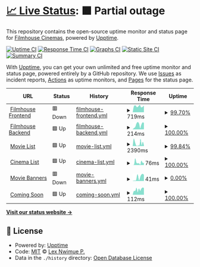 # [📈 Live Status](https://lexNwimue.github.io/filmhouse-monitor): <!--live status--> **🟧 Partial outage**

This repository contains the open-source uptime monitor and status page for [Filmhouse Cinemas](<[lexnwimue.github.io](https://www.filmhouseng.com/)>), powered by [Upptime](https://github.com/upptime/upptime).

[![Uptime CI](https://github.com/lexNwimue/filmhouse-monitor/workflows/Uptime%20CI/badge.svg)](https://github.com/lexNwimue/filmhouse-monitor/actions?query=workflow%3A%22Uptime+CI%22)
[![Response Time CI](https://github.com/lexNwimue/filmhouse-monitor/workflows/Response%20Time%20CI/badge.svg)](https://github.com/lexNwimue/filmhouse-monitor/actions?query=workflow%3A%22Response+Time+CI%22)
[![Graphs CI](https://github.com/lexNwimue/filmhouse-monitor/workflows/Graphs%20CI/badge.svg)](https://github.com/lexNwimue/filmhouse-monitor/actions?query=workflow%3A%22Graphs+CI%22)
[![Static Site CI](https://github.com/lexNwimue/filmhouse-monitor/workflows/Static%20Site%20CI/badge.svg)](https://github.com/lexNwimue/filmhouse-monitor/actions?query=workflow%3A%22Static+Site+CI%22)
[![Summary CI](https://github.com/lexNwimue/filmhouse-monitor/workflows/Summary%20CI/badge.svg)](https://github.com/lexNwimue/filmhouse-monitor/actions?query=workflow%3A%22Summary+CI%22)

With [Upptime](https://upptime.js.org), you can get your own unlimited and free uptime monitor and status page, powered entirely by a GitHub repository. We use [Issues](https://github.com/lexNwimue/filmhouse-monitor/issues) as incident reports, [Actions](https://github.com/lexNwimue/filmhouse-monitor/actions) as uptime monitors, and [Pages](https://lexNwimue.github.io/filmhouse-monitor) for the status page.

<!--start: status pages-->
<!-- This summary is generated by Upptime (https://github.com/upptime/upptime) -->
<!-- Do not edit this manually, your changes will be overwritten -->
<!-- prettier-ignore -->
| URL | Status | History | Response Time | Uptime |
| --- | ------ | ------- | ------------- | ------ |
| <img alt="" src="https://icons.duckduckgo.com/ip3/www.filmhouseng.com.ico" height="13"> [Filmhouse Frontend](https://www.filmhouseng.com) | 🟥 Down | [filmhouse-frontend.yml](https://github.com/lexNwimue/filmhouse-monitor/commits/HEAD/history/filmhouse-frontend.yml) | <details><summary><img alt="Response time graph" src="./graphs/filmhouse-frontend/response-time-week.png" height="20"> 719ms</summary><br><a href="https://lexNwimue.github.io/filmhouse-monitor/history/filmhouse-frontend"><img alt="Response time 630" src="https://img.shields.io/endpoint?url=https%3A%2F%2Fraw.githubusercontent.com%2FlexNwimue%2Ffilmhouse-monitor%2FHEAD%2Fapi%2Ffilmhouse-frontend%2Fresponse-time.json"></a><br><a href="https://lexNwimue.github.io/filmhouse-monitor/history/filmhouse-frontend"><img alt="24-hour response time 790" src="https://img.shields.io/endpoint?url=https%3A%2F%2Fraw.githubusercontent.com%2FlexNwimue%2Ffilmhouse-monitor%2FHEAD%2Fapi%2Ffilmhouse-frontend%2Fresponse-time-day.json"></a><br><a href="https://lexNwimue.github.io/filmhouse-monitor/history/filmhouse-frontend"><img alt="7-day response time 719" src="https://img.shields.io/endpoint?url=https%3A%2F%2Fraw.githubusercontent.com%2FlexNwimue%2Ffilmhouse-monitor%2FHEAD%2Fapi%2Ffilmhouse-frontend%2Fresponse-time-week.json"></a><br><a href="https://lexNwimue.github.io/filmhouse-monitor/history/filmhouse-frontend"><img alt="30-day response time 944" src="https://img.shields.io/endpoint?url=https%3A%2F%2Fraw.githubusercontent.com%2FlexNwimue%2Ffilmhouse-monitor%2FHEAD%2Fapi%2Ffilmhouse-frontend%2Fresponse-time-month.json"></a><br><a href="https://lexNwimue.github.io/filmhouse-monitor/history/filmhouse-frontend"><img alt="1-year response time 718" src="https://img.shields.io/endpoint?url=https%3A%2F%2Fraw.githubusercontent.com%2FlexNwimue%2Ffilmhouse-monitor%2FHEAD%2Fapi%2Ffilmhouse-frontend%2Fresponse-time-year.json"></a></details> | <details><summary><a href="https://lexNwimue.github.io/filmhouse-monitor/history/filmhouse-frontend">99.70%</a></summary><a href="https://lexNwimue.github.io/filmhouse-monitor/history/filmhouse-frontend"><img alt="All-time uptime 99.21%" src="https://img.shields.io/endpoint?url=https%3A%2F%2Fraw.githubusercontent.com%2FlexNwimue%2Ffilmhouse-monitor%2FHEAD%2Fapi%2Ffilmhouse-frontend%2Fuptime.json"></a><br><a href="https://lexNwimue.github.io/filmhouse-monitor/history/filmhouse-frontend"><img alt="24-hour uptime 99.98%" src="https://img.shields.io/endpoint?url=https%3A%2F%2Fraw.githubusercontent.com%2FlexNwimue%2Ffilmhouse-monitor%2FHEAD%2Fapi%2Ffilmhouse-frontend%2Fuptime-day.json"></a><br><a href="https://lexNwimue.github.io/filmhouse-monitor/history/filmhouse-frontend"><img alt="7-day uptime 99.70%" src="https://img.shields.io/endpoint?url=https%3A%2F%2Fraw.githubusercontent.com%2FlexNwimue%2Ffilmhouse-monitor%2FHEAD%2Fapi%2Ffilmhouse-frontend%2Fuptime-week.json"></a><br><a href="https://lexNwimue.github.io/filmhouse-monitor/history/filmhouse-frontend"><img alt="30-day uptime 99.14%" src="https://img.shields.io/endpoint?url=https%3A%2F%2Fraw.githubusercontent.com%2FlexNwimue%2Ffilmhouse-monitor%2FHEAD%2Fapi%2Ffilmhouse-frontend%2Fuptime-month.json"></a><br><a href="https://lexNwimue.github.io/filmhouse-monitor/history/filmhouse-frontend"><img alt="1-year uptime 98.95%" src="https://img.shields.io/endpoint?url=https%3A%2F%2Fraw.githubusercontent.com%2FlexNwimue%2Ffilmhouse-monitor%2FHEAD%2Fapi%2Ffilmhouse-frontend%2Fuptime-year.json"></a></details>
| <img alt="" src="https://icons.duckduckgo.com/ip3/fh-api.filmhouseng.com.ico" height="13"> [Filmhouse Backend](https://fh-api.filmhouseng.com) | 🟩 Up | [filmhouse-backend.yml](https://github.com/lexNwimue/filmhouse-monitor/commits/HEAD/history/filmhouse-backend.yml) | <details><summary><img alt="Response time graph" src="./graphs/filmhouse-backend/response-time-week.png" height="20"> 214ms</summary><br><a href="https://lexNwimue.github.io/filmhouse-monitor/history/filmhouse-backend"><img alt="Response time 206" src="https://img.shields.io/endpoint?url=https%3A%2F%2Fraw.githubusercontent.com%2FlexNwimue%2Ffilmhouse-monitor%2FHEAD%2Fapi%2Ffilmhouse-backend%2Fresponse-time.json"></a><br><a href="https://lexNwimue.github.io/filmhouse-monitor/history/filmhouse-backend"><img alt="24-hour response time 302" src="https://img.shields.io/endpoint?url=https%3A%2F%2Fraw.githubusercontent.com%2FlexNwimue%2Ffilmhouse-monitor%2FHEAD%2Fapi%2Ffilmhouse-backend%2Fresponse-time-day.json"></a><br><a href="https://lexNwimue.github.io/filmhouse-monitor/history/filmhouse-backend"><img alt="7-day response time 214" src="https://img.shields.io/endpoint?url=https%3A%2F%2Fraw.githubusercontent.com%2FlexNwimue%2Ffilmhouse-monitor%2FHEAD%2Fapi%2Ffilmhouse-backend%2Fresponse-time-week.json"></a><br><a href="https://lexNwimue.github.io/filmhouse-monitor/history/filmhouse-backend"><img alt="30-day response time 210" src="https://img.shields.io/endpoint?url=https%3A%2F%2Fraw.githubusercontent.com%2FlexNwimue%2Ffilmhouse-monitor%2FHEAD%2Fapi%2Ffilmhouse-backend%2Fresponse-time-month.json"></a><br><a href="https://lexNwimue.github.io/filmhouse-monitor/history/filmhouse-backend"><img alt="1-year response time 212" src="https://img.shields.io/endpoint?url=https%3A%2F%2Fraw.githubusercontent.com%2FlexNwimue%2Ffilmhouse-monitor%2FHEAD%2Fapi%2Ffilmhouse-backend%2Fresponse-time-year.json"></a></details> | <details><summary><a href="https://lexNwimue.github.io/filmhouse-monitor/history/filmhouse-backend">100.00%</a></summary><a href="https://lexNwimue.github.io/filmhouse-monitor/history/filmhouse-backend"><img alt="All-time uptime 99.80%" src="https://img.shields.io/endpoint?url=https%3A%2F%2Fraw.githubusercontent.com%2FlexNwimue%2Ffilmhouse-monitor%2FHEAD%2Fapi%2Ffilmhouse-backend%2Fuptime.json"></a><br><a href="https://lexNwimue.github.io/filmhouse-monitor/history/filmhouse-backend"><img alt="24-hour uptime 100.00%" src="https://img.shields.io/endpoint?url=https%3A%2F%2Fraw.githubusercontent.com%2FlexNwimue%2Ffilmhouse-monitor%2FHEAD%2Fapi%2Ffilmhouse-backend%2Fuptime-day.json"></a><br><a href="https://lexNwimue.github.io/filmhouse-monitor/history/filmhouse-backend"><img alt="7-day uptime 100.00%" src="https://img.shields.io/endpoint?url=https%3A%2F%2Fraw.githubusercontent.com%2FlexNwimue%2Ffilmhouse-monitor%2FHEAD%2Fapi%2Ffilmhouse-backend%2Fuptime-week.json"></a><br><a href="https://lexNwimue.github.io/filmhouse-monitor/history/filmhouse-backend"><img alt="30-day uptime 99.57%" src="https://img.shields.io/endpoint?url=https%3A%2F%2Fraw.githubusercontent.com%2FlexNwimue%2Ffilmhouse-monitor%2FHEAD%2Fapi%2Ffilmhouse-backend%2Fuptime-month.json"></a><br><a href="https://lexNwimue.github.io/filmhouse-monitor/history/filmhouse-backend"><img alt="1-year uptime 99.82%" src="https://img.shields.io/endpoint?url=https%3A%2F%2Fraw.githubusercontent.com%2FlexNwimue%2Ffilmhouse-monitor%2FHEAD%2Fapi%2Ffilmhouse-backend%2Fuptime-year.json"></a></details>
| <img alt="" src="https://icons.duckduckgo.com/ip3/fh-api.filmhouseng.com.ico" height="13"> [Movie List](https://fh-api.filmhouseng.com/movie/new-list?cinema_id=12&start_date=2023-10-07&end_date=2023-10-07&platform=WEB) | 🟩 Up | [movie-list.yml](https://github.com/lexNwimue/filmhouse-monitor/commits/HEAD/history/movie-list.yml) | <details><summary><img alt="Response time graph" src="./graphs/movie-list/response-time-week.png" height="20"> 2390ms</summary><br><a href="https://lexNwimue.github.io/filmhouse-monitor/history/movie-list"><img alt="Response time 1523" src="https://img.shields.io/endpoint?url=https%3A%2F%2Fraw.githubusercontent.com%2FlexNwimue%2Ffilmhouse-monitor%2FHEAD%2Fapi%2Fmovie-list%2Fresponse-time.json"></a><br><a href="https://lexNwimue.github.io/filmhouse-monitor/history/movie-list"><img alt="24-hour response time 586" src="https://img.shields.io/endpoint?url=https%3A%2F%2Fraw.githubusercontent.com%2FlexNwimue%2Ffilmhouse-monitor%2FHEAD%2Fapi%2Fmovie-list%2Fresponse-time-day.json"></a><br><a href="https://lexNwimue.github.io/filmhouse-monitor/history/movie-list"><img alt="7-day response time 2390" src="https://img.shields.io/endpoint?url=https%3A%2F%2Fraw.githubusercontent.com%2FlexNwimue%2Ffilmhouse-monitor%2FHEAD%2Fapi%2Fmovie-list%2Fresponse-time-week.json"></a><br><a href="https://lexNwimue.github.io/filmhouse-monitor/history/movie-list"><img alt="30-day response time 2461" src="https://img.shields.io/endpoint?url=https%3A%2F%2Fraw.githubusercontent.com%2FlexNwimue%2Ffilmhouse-monitor%2FHEAD%2Fapi%2Fmovie-list%2Fresponse-time-month.json"></a><br><a href="https://lexNwimue.github.io/filmhouse-monitor/history/movie-list"><img alt="1-year response time 1723" src="https://img.shields.io/endpoint?url=https%3A%2F%2Fraw.githubusercontent.com%2FlexNwimue%2Ffilmhouse-monitor%2FHEAD%2Fapi%2Fmovie-list%2Fresponse-time-year.json"></a></details> | <details><summary><a href="https://lexNwimue.github.io/filmhouse-monitor/history/movie-list">99.84%</a></summary><a href="https://lexNwimue.github.io/filmhouse-monitor/history/movie-list"><img alt="All-time uptime 99.63%" src="https://img.shields.io/endpoint?url=https%3A%2F%2Fraw.githubusercontent.com%2FlexNwimue%2Ffilmhouse-monitor%2FHEAD%2Fapi%2Fmovie-list%2Fuptime.json"></a><br><a href="https://lexNwimue.github.io/filmhouse-monitor/history/movie-list"><img alt="24-hour uptime 100.00%" src="https://img.shields.io/endpoint?url=https%3A%2F%2Fraw.githubusercontent.com%2FlexNwimue%2Ffilmhouse-monitor%2FHEAD%2Fapi%2Fmovie-list%2Fuptime-day.json"></a><br><a href="https://lexNwimue.github.io/filmhouse-monitor/history/movie-list"><img alt="7-day uptime 99.84%" src="https://img.shields.io/endpoint?url=https%3A%2F%2Fraw.githubusercontent.com%2FlexNwimue%2Ffilmhouse-monitor%2FHEAD%2Fapi%2Fmovie-list%2Fuptime-week.json"></a><br><a href="https://lexNwimue.github.io/filmhouse-monitor/history/movie-list"><img alt="30-day uptime 99.44%" src="https://img.shields.io/endpoint?url=https%3A%2F%2Fraw.githubusercontent.com%2FlexNwimue%2Ffilmhouse-monitor%2FHEAD%2Fapi%2Fmovie-list%2Fuptime-month.json"></a><br><a href="https://lexNwimue.github.io/filmhouse-monitor/history/movie-list"><img alt="1-year uptime 99.69%" src="https://img.shields.io/endpoint?url=https%3A%2F%2Fraw.githubusercontent.com%2FlexNwimue%2Ffilmhouse-monitor%2FHEAD%2Fapi%2Fmovie-list%2Fuptime-year.json"></a></details>
| <img alt="" src="https://icons.duckduckgo.com/ip3/fh-api.filmhouseng.com.ico" height="13"> [Cinema List](https://fh-api.filmhouseng.com/cinema) | 🟩 Up | [cinema-list.yml](https://github.com/lexNwimue/filmhouse-monitor/commits/HEAD/history/cinema-list.yml) | <details><summary><img alt="Response time graph" src="./graphs/cinema-list/response-time-week.png" height="20"> 76ms</summary><br><a href="https://lexNwimue.github.io/filmhouse-monitor/history/cinema-list"><img alt="Response time 69" src="https://img.shields.io/endpoint?url=https%3A%2F%2Fraw.githubusercontent.com%2FlexNwimue%2Ffilmhouse-monitor%2FHEAD%2Fapi%2Fcinema-list%2Fresponse-time.json"></a><br><a href="https://lexNwimue.github.io/filmhouse-monitor/history/cinema-list"><img alt="24-hour response time 67" src="https://img.shields.io/endpoint?url=https%3A%2F%2Fraw.githubusercontent.com%2FlexNwimue%2Ffilmhouse-monitor%2FHEAD%2Fapi%2Fcinema-list%2Fresponse-time-day.json"></a><br><a href="https://lexNwimue.github.io/filmhouse-monitor/history/cinema-list"><img alt="7-day response time 76" src="https://img.shields.io/endpoint?url=https%3A%2F%2Fraw.githubusercontent.com%2FlexNwimue%2Ffilmhouse-monitor%2FHEAD%2Fapi%2Fcinema-list%2Fresponse-time-week.json"></a><br><a href="https://lexNwimue.github.io/filmhouse-monitor/history/cinema-list"><img alt="30-day response time 62" src="https://img.shields.io/endpoint?url=https%3A%2F%2Fraw.githubusercontent.com%2FlexNwimue%2Ffilmhouse-monitor%2FHEAD%2Fapi%2Fcinema-list%2Fresponse-time-month.json"></a><br><a href="https://lexNwimue.github.io/filmhouse-monitor/history/cinema-list"><img alt="1-year response time 69" src="https://img.shields.io/endpoint?url=https%3A%2F%2Fraw.githubusercontent.com%2FlexNwimue%2Ffilmhouse-monitor%2FHEAD%2Fapi%2Fcinema-list%2Fresponse-time-year.json"></a></details> | <details><summary><a href="https://lexNwimue.github.io/filmhouse-monitor/history/cinema-list">100.00%</a></summary><a href="https://lexNwimue.github.io/filmhouse-monitor/history/cinema-list"><img alt="All-time uptime 99.78%" src="https://img.shields.io/endpoint?url=https%3A%2F%2Fraw.githubusercontent.com%2FlexNwimue%2Ffilmhouse-monitor%2FHEAD%2Fapi%2Fcinema-list%2Fuptime.json"></a><br><a href="https://lexNwimue.github.io/filmhouse-monitor/history/cinema-list"><img alt="24-hour uptime 100.00%" src="https://img.shields.io/endpoint?url=https%3A%2F%2Fraw.githubusercontent.com%2FlexNwimue%2Ffilmhouse-monitor%2FHEAD%2Fapi%2Fcinema-list%2Fuptime-day.json"></a><br><a href="https://lexNwimue.github.io/filmhouse-monitor/history/cinema-list"><img alt="7-day uptime 100.00%" src="https://img.shields.io/endpoint?url=https%3A%2F%2Fraw.githubusercontent.com%2FlexNwimue%2Ffilmhouse-monitor%2FHEAD%2Fapi%2Fcinema-list%2Fuptime-week.json"></a><br><a href="https://lexNwimue.github.io/filmhouse-monitor/history/cinema-list"><img alt="30-day uptime 99.57%" src="https://img.shields.io/endpoint?url=https%3A%2F%2Fraw.githubusercontent.com%2FlexNwimue%2Ffilmhouse-monitor%2FHEAD%2Fapi%2Fcinema-list%2Fuptime-month.json"></a><br><a href="https://lexNwimue.github.io/filmhouse-monitor/history/cinema-list"><img alt="1-year uptime 99.82%" src="https://img.shields.io/endpoint?url=https%3A%2F%2Fraw.githubusercontent.com%2FlexNwimue%2Ffilmhouse-monitor%2FHEAD%2Fapi%2Fcinema-list%2Fuptime-year.json"></a></details>
| <img alt="" src="https://icons.duckduckgo.com/ip3/fh-api.filmhouseng.com.ico" height="13"> [Movie Banners](https://fh-api.filmhouseng.com/movie/movie-banners?platform=WEB) | 🟥 Down | [movie-banners.yml](https://github.com/lexNwimue/filmhouse-monitor/commits/HEAD/history/movie-banners.yml) | <details><summary><img alt="Response time graph" src="./graphs/movie-banners/response-time-week.png" height="20"> 41ms</summary><br><a href="https://lexNwimue.github.io/filmhouse-monitor/history/movie-banners"><img alt="Response time 329" src="https://img.shields.io/endpoint?url=https%3A%2F%2Fraw.githubusercontent.com%2FlexNwimue%2Ffilmhouse-monitor%2FHEAD%2Fapi%2Fmovie-banners%2Fresponse-time.json"></a><br><a href="https://lexNwimue.github.io/filmhouse-monitor/history/movie-banners"><img alt="24-hour response time 67" src="https://img.shields.io/endpoint?url=https%3A%2F%2Fraw.githubusercontent.com%2FlexNwimue%2Ffilmhouse-monitor%2FHEAD%2Fapi%2Fmovie-banners%2Fresponse-time-day.json"></a><br><a href="https://lexNwimue.github.io/filmhouse-monitor/history/movie-banners"><img alt="7-day response time 41" src="https://img.shields.io/endpoint?url=https%3A%2F%2Fraw.githubusercontent.com%2FlexNwimue%2Ffilmhouse-monitor%2FHEAD%2Fapi%2Fmovie-banners%2Fresponse-time-week.json"></a><br><a href="https://lexNwimue.github.io/filmhouse-monitor/history/movie-banners"><img alt="30-day response time 52" src="https://img.shields.io/endpoint?url=https%3A%2F%2Fraw.githubusercontent.com%2FlexNwimue%2Ffilmhouse-monitor%2FHEAD%2Fapi%2Fmovie-banners%2Fresponse-time-month.json"></a><br><a href="https://lexNwimue.github.io/filmhouse-monitor/history/movie-banners"><img alt="1-year response time 306" src="https://img.shields.io/endpoint?url=https%3A%2F%2Fraw.githubusercontent.com%2FlexNwimue%2Ffilmhouse-monitor%2FHEAD%2Fapi%2Fmovie-banners%2Fresponse-time-year.json"></a></details> | <details><summary><a href="https://lexNwimue.github.io/filmhouse-monitor/history/movie-banners">0.00%</a></summary><a href="https://lexNwimue.github.io/filmhouse-monitor/history/movie-banners"><img alt="All-time uptime 94.48%" src="https://img.shields.io/endpoint?url=https%3A%2F%2Fraw.githubusercontent.com%2FlexNwimue%2Ffilmhouse-monitor%2FHEAD%2Fapi%2Fmovie-banners%2Fuptime.json"></a><br><a href="https://lexNwimue.github.io/filmhouse-monitor/history/movie-banners"><img alt="24-hour uptime 0.00%" src="https://img.shields.io/endpoint?url=https%3A%2F%2Fraw.githubusercontent.com%2FlexNwimue%2Ffilmhouse-monitor%2FHEAD%2Fapi%2Fmovie-banners%2Fuptime-day.json"></a><br><a href="https://lexNwimue.github.io/filmhouse-monitor/history/movie-banners"><img alt="7-day uptime 0.00%" src="https://img.shields.io/endpoint?url=https%3A%2F%2Fraw.githubusercontent.com%2FlexNwimue%2Ffilmhouse-monitor%2FHEAD%2Fapi%2Fmovie-banners%2Fuptime-week.json"></a><br><a href="https://lexNwimue.github.io/filmhouse-monitor/history/movie-banners"><img alt="30-day uptime 7.96%" src="https://img.shields.io/endpoint?url=https%3A%2F%2Fraw.githubusercontent.com%2FlexNwimue%2Ffilmhouse-monitor%2FHEAD%2Fapi%2Fmovie-banners%2Fuptime-month.json"></a><br><a href="https://lexNwimue.github.io/filmhouse-monitor/history/movie-banners"><img alt="1-year uptime 91.95%" src="https://img.shields.io/endpoint?url=https%3A%2F%2Fraw.githubusercontent.com%2FlexNwimue%2Ffilmhouse-monitor%2FHEAD%2Fapi%2Fmovie-banners%2Fuptime-year.json"></a></details>
| <img alt="" src="https://icons.duckduckgo.com/ip3/fh-api.filmhouseng.com.ico" height="13"> [Coming Soon](https://fh-api.filmhouseng.com/movie/new-coming-soon?platform=WEB) | 🟩 Up | [coming-soon.yml](https://github.com/lexNwimue/filmhouse-monitor/commits/HEAD/history/coming-soon.yml) | <details><summary><img alt="Response time graph" src="./graphs/coming-soon/response-time-week.png" height="20"> 112ms</summary><br><a href="https://lexNwimue.github.io/filmhouse-monitor/history/coming-soon"><img alt="Response time 157" src="https://img.shields.io/endpoint?url=https%3A%2F%2Fraw.githubusercontent.com%2FlexNwimue%2Ffilmhouse-monitor%2FHEAD%2Fapi%2Fcoming-soon%2Fresponse-time.json"></a><br><a href="https://lexNwimue.github.io/filmhouse-monitor/history/coming-soon"><img alt="24-hour response time 144" src="https://img.shields.io/endpoint?url=https%3A%2F%2Fraw.githubusercontent.com%2FlexNwimue%2Ffilmhouse-monitor%2FHEAD%2Fapi%2Fcoming-soon%2Fresponse-time-day.json"></a><br><a href="https://lexNwimue.github.io/filmhouse-monitor/history/coming-soon"><img alt="7-day response time 112" src="https://img.shields.io/endpoint?url=https%3A%2F%2Fraw.githubusercontent.com%2FlexNwimue%2Ffilmhouse-monitor%2FHEAD%2Fapi%2Fcoming-soon%2Fresponse-time-week.json"></a><br><a href="https://lexNwimue.github.io/filmhouse-monitor/history/coming-soon"><img alt="30-day response time 115" src="https://img.shields.io/endpoint?url=https%3A%2F%2Fraw.githubusercontent.com%2FlexNwimue%2Ffilmhouse-monitor%2FHEAD%2Fapi%2Fcoming-soon%2Fresponse-time-month.json"></a><br><a href="https://lexNwimue.github.io/filmhouse-monitor/history/coming-soon"><img alt="1-year response time 135" src="https://img.shields.io/endpoint?url=https%3A%2F%2Fraw.githubusercontent.com%2FlexNwimue%2Ffilmhouse-monitor%2FHEAD%2Fapi%2Fcoming-soon%2Fresponse-time-year.json"></a></details> | <details><summary><a href="https://lexNwimue.github.io/filmhouse-monitor/history/coming-soon">100.00%</a></summary><a href="https://lexNwimue.github.io/filmhouse-monitor/history/coming-soon"><img alt="All-time uptime 99.75%" src="https://img.shields.io/endpoint?url=https%3A%2F%2Fraw.githubusercontent.com%2FlexNwimue%2Ffilmhouse-monitor%2FHEAD%2Fapi%2Fcoming-soon%2Fuptime.json"></a><br><a href="https://lexNwimue.github.io/filmhouse-monitor/history/coming-soon"><img alt="24-hour uptime 100.00%" src="https://img.shields.io/endpoint?url=https%3A%2F%2Fraw.githubusercontent.com%2FlexNwimue%2Ffilmhouse-monitor%2FHEAD%2Fapi%2Fcoming-soon%2Fuptime-day.json"></a><br><a href="https://lexNwimue.github.io/filmhouse-monitor/history/coming-soon"><img alt="7-day uptime 100.00%" src="https://img.shields.io/endpoint?url=https%3A%2F%2Fraw.githubusercontent.com%2FlexNwimue%2Ffilmhouse-monitor%2FHEAD%2Fapi%2Fcoming-soon%2Fuptime-week.json"></a><br><a href="https://lexNwimue.github.io/filmhouse-monitor/history/coming-soon"><img alt="30-day uptime 99.57%" src="https://img.shields.io/endpoint?url=https%3A%2F%2Fraw.githubusercontent.com%2FlexNwimue%2Ffilmhouse-monitor%2FHEAD%2Fapi%2Fcoming-soon%2Fuptime-month.json"></a><br><a href="https://lexNwimue.github.io/filmhouse-monitor/history/coming-soon"><img alt="1-year uptime 99.82%" src="https://img.shields.io/endpoint?url=https%3A%2F%2Fraw.githubusercontent.com%2FlexNwimue%2Ffilmhouse-monitor%2FHEAD%2Fapi%2Fcoming-soon%2Fuptime-year.json"></a></details>

<!--end: status pages-->

[**Visit our status website →**](https://lexNwimue.github.io/filmhouse-monitor)

## 📄 License

- Powered by: [Upptime](https://github.com/upptime/upptime)
- Code: [MIT](./LICENSE) © [Lex Nwimue P.](lexnwimue.github.io)
- Data in the `./history` directory: [Open Database License](https://opendatacommons.org/licenses/odbl/1-0/)
